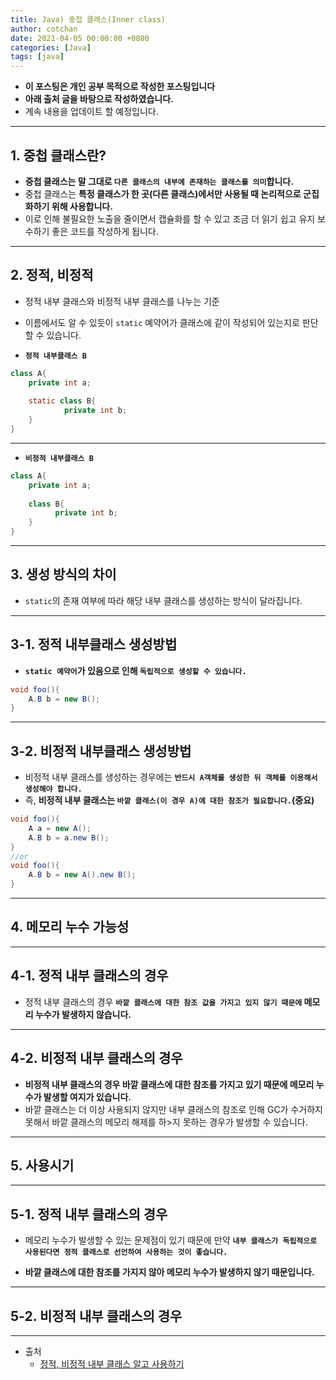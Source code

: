 ```yaml
---
title: Java) 중첩 클래스(Inner class)
author: cotchan
date: 2021-04-05 00:00:00 +0800
categories: [Java]
tags: [java]   
---
```


+ **이 포스팅은 개인 공부 목적으로 작성한 포스팅입니다**
+ **아래 출처 글을 바탕으로 작성하였습니다.**
+ 계속 내용을 업데이트 할 예정입니다.

---

## 1. 중첩 클래스란?

+ **중첩 클래스는 말 그대로 `다른 클래스의 내부에 존재하는 클래스를 의미`합니다.**
+ 중첩 클래스는 **특정 클래스가 한 곳(다른 클래스)에서만 사용될 때 논리적으로 군집화하기 위해 사용합니다.** 
+ 이로 인해 불필요한 노출을 줄이면서 캡슐화를 할 수 있고 조금 더 읽기 쉽고 유지 보수하기 좋은 코드를 작성하게 됩니다.


---

## 2. 정적, 비정적

+ 정적 내부 클래스와 비정적 내부 클래스를 나누는 기준
+ 이름에서도 알 수 있듯이 `static` 예약어가 클래스에 같이 작성되어 있는지로 판단할 수 있습니다.

+ **`정적 내부클래스 B`**

```java
class A{
    private int a;
  
    static class B{
    	    private int b;  
    }
}
```

---

+ **`비정적 내부클래스 B`**

```java
class A{
    private int a;
  
    class B{
  	      private int b;  
    }
}
```

---

## 3. 생성 방식의 차이

+ `static`의 존재 여부에 따라 해당 내부 클래스를 생성하는 방식이 달라집니다.

---

## 3-1. 정적 내부클래스 생성방법

+ **`static 예약어`가 있음으로 인해 `독립적으로 생성할 수 있습니다.`**

```java
void foo(){
    A.B b = new B();
}
```

---

## 3-2. 비정적 내부클래스 생성방법

+ 비정적 내부 클래스를 생성하는 경우에는 **`반드시 A객체를 생성한 뒤 객체를 이용해서 생성해야 합니다.`**
+ 즉, **비정적 내부 클래스는 `바깥 클래스(이 경우 A)에 대한 참조가 필요합니다.`(중요)**

```java
void foo(){
    A a = new A();
    A.B b = a.new B();
}
//or
void foo(){
    A.B b = new A().new B();
}
```

---

## 4. 메모리 누수 가능성

---

## 4-1. 정적 내부 클래스의 경우

+ 정적 내부 클래스의 경우 **`바깥 클래스에 대한 참조 값을 가지고 있지 않기 때문에` 메모리 누수가 발생하지 않습니다.**

---

## 4-2. 비정적 내부 클래스의 경우

+ **비정적 내부 클래스의 경우 바깥 클래스에 대한 참조를 가지고 있기 때문에 메모리 누수가 발생할 여지가 있습니다.**
+ 바깥 클래스는 더 이상 사용되지 않지만 내부 클래스의 참조로 인해 GC가 수거하지 못해서 바깥 클래스의 메모리 해제를 하>지 못하는 경우가 발생할 수 있습니다.

---

## 5. 사용시기

---

## 5-1. 정적 내부 클래스의 경우

+ 메모리 누수가 발생할 수 있는 문제점이 있기 때문에 만약 **`내부 클래스가 독립적으로 사용된다면 정적 클래스로 선언하여 사용하는 것이 좋습니다.`**

+ **바깥 클래스에 대한 참조를 가지지 않아 메모리 누수가 발생하지 않기 때문입니다.**

---

## 5-2. 비정적 내부 클래스의 경우


---

+ 출처
  + [정적, 비정적 내부 클래스 알고 사용하기](https://woowacourse.github.io/javable/post/2020-11-05-nested-class/)
